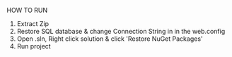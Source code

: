 HOW TO RUN

1. Extract Zip
2. Restore SQL database & change Connection String in <connectionStrings> in the web.config
3. Open .sln, Right click solution & click 'Restore NuGet Packages'
4. Run project

